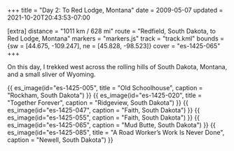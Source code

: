 +++
title = "Day 2: To Red Lodge, Montana"
date = 2009-05-07
updated = 2021-10-20T20:43:53-07:00

[extra]
distance = "1011 km / 628 mi"
route = "Redfield, South Dakota, to Red Lodge, Montana"
markers = "markers.js"
track = "track.kml"
bounds = {sw = [44.675, -109.247], ne = [45.828, -98.523]}
cover = "es-1425-065"
+++

On this day, I trekked west across the rolling hills of South Dakota, Montana, and a small sliver of Wyoming.

<!-- more -->

{{ es_image(id="es-1425-005", title = "Old Schoolhouse", caption = "Rockham, South Dakota") }}
{{ es_image(id="es-1425-020", title = "Together Forever", caption = "Ridgeview, South Dakota") }}
{{ es_image(id="es-1425-047", caption = "Faith, South Dakota") }}
{{ es_image(id="es-1425-055", caption = "Faith, South Dakota") }}
{{ es_image(id="es-1425-065", caption = "Mud Butte, South Dakota") }}
{{ es_image(id="es-1425-085", title = "A Road Worker’s Work Is Never Done", caption = "Newell, South Dakota") }}
